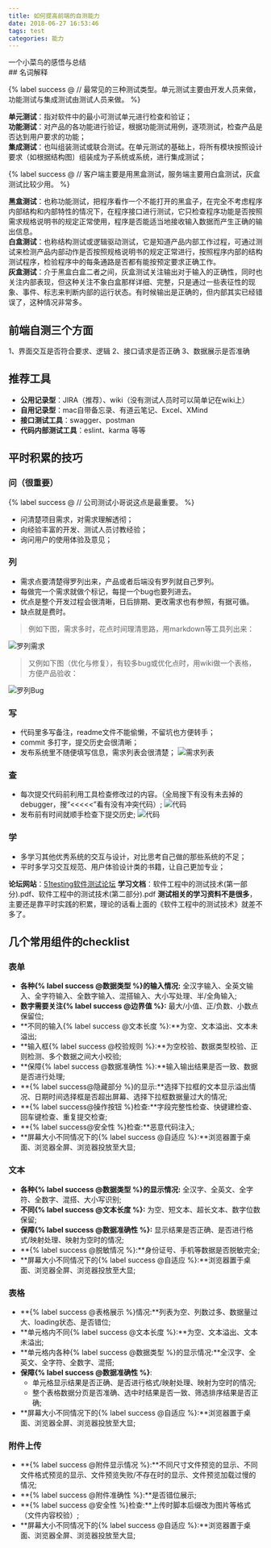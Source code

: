 ```yaml
---
title: 如何提高前端的自测能力
date: 2018-06-27 16:53:46
tags: test
categories: 能力
---
```

<div class="note info">一个小菜鸟的感悟与总结</div>
## 名词解释  

{% label success @ // 最常见的三种测试类型。单元测试主要由开发人员来做，功能测试与集成测试由测试人员来做。 %}

**单元测试**：指对软件中的最小可测试单元进行检查和验证；  
**功能测试**：对产品的各功能进行验证，根据功能测试用例，逐项测试，检查产品是否达到用户要求的功能；  
**集成测试**：也叫组装测试或联合测试。在单元测试的基础上，将所有模块按照设计要求（如根据结构图〕组装成为子系统或系统，进行集成测试；


<!--more-->

{% label success @ // 客户端主要是用黑盒测试，服务端主要用白盒测试，灰盒测试比较少用。 %}

**黑盒测试**：也称功能测试，把程序看作一个不能打开的黑盒子，在完全不考虑程序内部结构和内部特性的情况下，在程序接口进行测试，它只检查程序功能是否按照需求规格说明书的规定正常使用，程序是否能适当地接收输入数据而产生正确的输出信息。  
**白盒测试**：也称结构测试或逻辑驱动测试，它是知道产品内部工作过程，可通过测试来检测产品内部动作是否按照规格说明书的规定正常进行，按照程序内部的结构测试程序，检验程序中的每条通路是否都有能按预定要求正确工作。  
**灰盒测试**：介于黑盒白盒二者之间，灰盒测试关注输出对于输入的正确性，同时也关注内部表现，但这种关注不象白盒那样详细、完整，只是通过一些表征性的现象、事件、标志来判断内部的运行状态。有时候输出是正确的，但内部其实已经错误了，这种情况非常多。

## 前端自测三个方面
1、界面交互是否符合要求、逻辑
2、接口请求是否正确
3、数据展示是否准确

## 推荐工具
- **公用记录型**：JIRA（推荐）、wiki（没有测试人员时可以简单记在wiki上）
- **自用记录型**：mac自带备忘录、有道云笔记、Excel、XMind
- **接口测试工具**：swagger、postman
- **代码内部测试工具**：eslint、karma 等等

## 平时积累的技巧
### 问（很重要）
{% label success @ // 公司测试小哥说这点是最重要。 %}
- 问清楚项目需求，对需求理解透彻；
- 向经验丰富的开发、测试人员讨教经验；
- 询问用户的使用体验及意见；

### 列
- 需求点要清楚得罗列出来，产品或者后端没有罗列就自己罗列。
- 每做完一个需求就做个标记，每提一个bug也要列进去。
- 优点是整个开发过程会很清晰，日后排期、更改需求也有参照，有据可循。
- 缺点就是费时。

> 例如下图，需求多时，花点时间理清思路，用markdown等工具列出来：

![罗列需求](/image/selfTest/list.png)
> 又例如下图（优化与修复），有较多bug或优化点时，用wiki做一个表格，方便产品验收：

![罗列Bug](/image/selfTest/bugList.png)  

### 写
- 代码里多写备注，readme文件不能偷懒，不留坑也方便转手；
- commit 多打字，提交历史会很清晰；
- 发布系统里不随便填写信息，需求列表会很清楚；
![需求列表](/image/selfTest/featList.png)  

### 查
- 每次提交代码前利用工具检查修改过的内容。（全局搜下有没有未去掉的debugger，搜“<<<<<”看有没有冲突代码）;
![代码](/image/selfTest/code.png)  
- 发布前有时间就顺手检查下提交历史;
![代码](/image/selfTest/gitlab.png)  

### 学
- 多学习其他优秀系统的交互与设计，对比思考自己做的那些系统的不足；
- 平时多学习交互规范、用户体验设计类的书籍，让自己更加专业；

**论坛网站**：[51testing软件测试论坛](http://bbs.51testing.com/forum.php)
**学习文档**：软件工程中的测试技术(第一部分).pdf、软件工程中的测试技术(第二部分).pdf
**测试相关的学习资料不是很多**，主要还是靠平时实践的积累，理论的话看上面的《软件工程中的测试技术》就差不多了。

## 几个常用组件的checklist
### 表单
- **各种{% label success @数据类型 %}的输入情况:** 全汉字输入、全英文输入、全字符输入、全数字输入、混搭输入、大小写处理、半/全角输入;
- **数字需要关注{% label success @边界值 %}:** 最大/小值、正/负数、小数点保留位;
- **不同的输入{% label success @文本长度 %}:**为空、文本溢出、文本未溢出;
- **输入框{% label success @校验规则 %}:**为空校验、数据类型校验、正则检测、多个数据之间大小校验;
- **保障{% label success @数据准确性 %}:**输入输出结果是否一致、数据是否进行处理;
- **{% label success@隐藏部分 %}的显示:**选择下拉框的文本显示溢出情况、日期时间选择框是否超出屏幕、选择下拉框数据量过大的情况;
- **{% label success@操作按钮 %}检查:**字段完整性检查、快键建检查、回车键检查、重复提交检查;
- **{% label success@安全性 %}检查:**恶意代码注入;
- **屏幕大小不同情况下的{% label success @自适应 %}:**浏览器置于桌面、浏览器全屏、浏览器投放至大显;

### 文本
- **各种{% label success @数据类型 %}的显示情况:** 全汉字、全英文、全字符、全数字、混搭、大小写识别;
- **不同{% label success @文本长度 %}:** 为空、短文本、超长文本、数字位数保留;
- **保障{% label success @数据准确性 %}:** 显示结果是否正确、是否进行格式/映射处理、映射为空时的情况;
- **{% label success @脱敏情况 %}:**身份证号、手机等数据是否脱敏完全;
- **屏幕大小不同情况下的{% label success @自适应 %}:**浏览器置于桌面、浏览器全屏、浏览器投放至大显;

### 表格
- **{% label success @表格展示 %}情况:**列表为空、列数过多、数据量过大、loading状态、是否错位;
- **单元格内不同{% label success @文本长度 %}:**为空、文本溢出、文本未溢出;
- **单元格内各种{% label success @数据类型 %}的显示情况:**全汉字、全英文、全字符、全数字、混搭;
- **保障{% label success @数据准确性 %}**:
    - 单元格显示结果是否正确、是否进行格式/映射处理、映射为空时的情况;
    - 整个表格数据分页是否准确、选中时结果是否一致、筛选排序结果是否正确;
- **屏幕大小不同情况下的{% label success @自适应 %}:**浏览器置于桌面、浏览器全屏、浏览器投放至大显;

### 附件上传
- **{% label success @附件显示情况 %}:**不同尺寸文件预览的显示、不同文件格式预览的显示、文件预览失败/不存在时的显示、文件预览加载过慢的情况;
- **{% label success @附件准确性 %}:**是否错位展示;
- **{% label success @安全性 %}检查:**上传时脚本后缀改为图片等格式（文件内容校验）;
- **屏幕大小不同情况下的{% label success @自适应 %}:**浏览器置于桌面、浏览器全屏、浏览器投放至大显;
